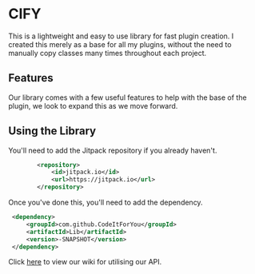 # CIFY
This is a lightweight and easy to use library for fast plugin creation. I created this merely as a base for all my plugins, without the need to manually copy classes many times throughout each project.

## Features
Our library comes with a few useful features to help with the base of the plugin, we look to expand this as we move forward.

## Using the Library
You'll need to add the Jitpack repository if you already haven't.
```xml
		<repository>
		    <id>jitpack.io</id>
		    <url>https://jitpack.io</url>
		</repository>
```

Once you've done this, you'll need to add the dependency.
   ```xml
   	<dependency>
   	    <groupId>com.github.CodeItForYou</groupId>
   	    <artifactId>Lib</artifactId>
   	    <version>-SNAPSHOT</version>
   	</dependency>
   ```
Click [here](https://docs.codeitforyou.com/apis/lib/) to view our wiki for utilising our API.
